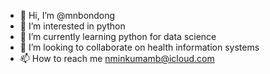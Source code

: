 - 👋 Hi, I’m @mnbondong
- 👀 I’m interested in python 
- 🌱 I’m currently learning python for data science
- 💞️ I’m looking to collaborate on health information systems
- 📫 How to reach me nminkumamb@icloud.com

<!---
mnbondong/mnbondong is a ✨ special ✨ repository because its `README.md` (this file) appears on your GitHub profile.
You can click the Preview link to take a look at your changes.
--->
